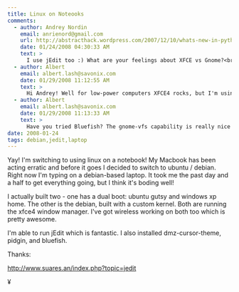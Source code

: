```yaml
---
title: Linux on Noteooks
comments:
  - author: Andrey Nordin
    email: anrienord@gmail.com
    url: http://abstracthack.wordpress.com/2007/12/10/whats-new-in-python-releases/
    date: 01/24/2008 04:30:33 AM
    text: >
      I use jEdit too :) What are your feelings about XFCE vs Gnome?<br/><br/>P. S. I've postponed the dpkg-related stuff for a while.
  - author: Albert
    email: albert.lash@savonix.com
    date: 01/29/2008 11:12:55 AM
    text: >
      Hi Andrey! Well for low-power computers XFCE4 rocks, but I'm using Gnome on a computer with a decent graphics card and its working OK.
  - author: Albert
    email: albert.lash@savonix.com
    date: 01/29/2008 11:13:33 AM
    text: >
      Have you tried Bluefish? The gnome-vfs capability is really nice - single sign on with libpam-ssh!
date: 2008-01-24
tags: debian,jedit,laptop
---
```

Yay! I'm switching to using linux on a notebook! My Macbook has been acting erratic and before it goes I decided to switch to ubuntu / debian. Right now I'm typing on a debian-based laptop. It took me the past day and a half to get everything going, but I think it's boding well!

I actually built two - one has a dual boot: ubuntu gutsy and windows xp home. The other is the debian, built with a custom kernel. Both are running the xfce4 window manager. I've got wireless working on both too which is pretty awesome.

I'm able to run jEdit which is fantastic. I also installed dmz-cursor-theme, pidgin, and bluefish.

Thanks:

<a href="http://www.suares.an/index.php?topic=jedit">http://www.suares.an/index.php?topic=jedit</a>

¥

